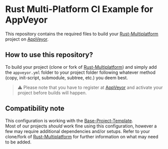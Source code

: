 # Rust Multi-Platform CI Example for AppVeyor

This repository contains the required files to build your [Rust-Multiplatform] project on [AppVeyor].

## How to use this repository?

To build your project (clone or fork of [Rust-Multiplatform]) and simply add the `appveyor.yml` folder to your project folder following whatever method (copy, init-script, submodule, subtree, etc.) you deem best.

> ⚠️ Please note that you have to register at [AppVeyor] and activate your project before builds will happen.

## Compatibility note

This configuration is working with the [Base-Project-Template].  
Most of our projects _should_ work fine using this configuration, however a few may require additional dependencies and/or setups.
Refer to your clone/fork of [Rust-Multiplatform] for further information on what may need to be added.

[Rust-Multiplatform]: https://github.com/rust-multiplatform
[AppVeyor]: https://www.appveyor.com/
[Base-Project-Template]: https://github.com/rust-multiplatform/Base-Project-Template
